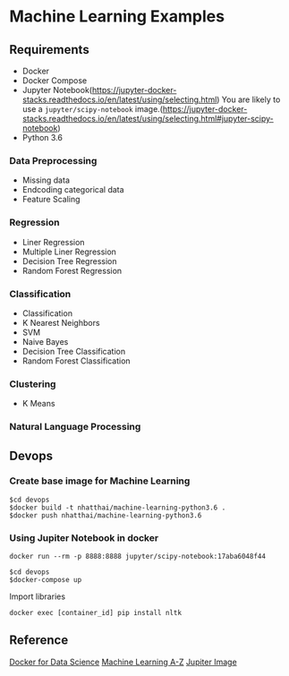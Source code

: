 # Machine Learning Examples

## Requirements
+ Docker
+ Docker Compose
+ Jupyter Notebook(https://jupyter-docker-stacks.readthedocs.io/en/latest/using/selecting.html)
You are likely to use a `jupyter/scipy-notebook` image.(https://jupyter-docker-stacks.readthedocs.io/en/latest/using/selecting.html#jupyter-scipy-notebook)
+ Python 3.6

### Data Preprocessing
+ Missing data
+ Endcoding categorical data
+ Feature Scaling


### Regression
+ Liner Regression
+ Multiple Liner Regression
+ Decision Tree Regression
+ Random Forest Regression


### Classification
+ Classification
+ K Nearest Neighbors
+ SVM
+ Naive Bayes
+ Decision Tree Classification
+ Random Forest Classification


### Clustering
+ K Means


### Natural Language Processing


## Devops
### Create base image for Machine Learning
```
$cd devops
$docker build -t nhatthai/machine-learning-python3.6 .
$docker push nhatthai/machine-learning-python3.6
```

### Using Jupiter Notebook in docker
```
docker run --rm -p 8888:8888 jupyter/scipy-notebook:17aba6048f44
```

```
$cd devops
$docker-compose up
```

Import libraries
```
docker exec [container_id] pip install nltk
```

## Reference
[Docker for Data Science](https://www.dataquest.io/blog/docker-data-science/)
[Machine Learning A-Z](https://www.superdatascience.com/machine-learning/)
[Jupiter Image](https://jupyter-docker-stacks.readthedocs.io/en/latest/using/selecting.html)